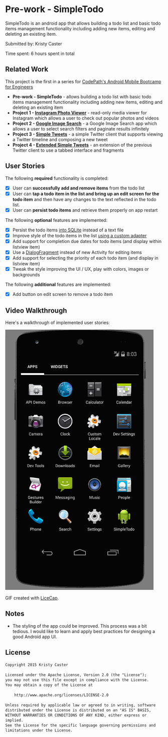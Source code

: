 # Pre-work - SimpleTodo

SimpleTodo is an android app that allows building a todo list and basic todo items management functionality including adding new items, editing and deleting an existing item.

Submitted by: Kristy Caster

Time spent: 6 hours spent in total

## Related Work
This project is the first in a series for [CodePath's Android Mobile Bootcamp for Engineers](http://codepath.com/androidbootcamp)

* **Pre-work - SimpleTodo** - allows building a todo list with basic todo items management functionality including adding new items, editing and deleting an existing item
* **Project 1 - [Instagram Photo Viewer](https://github.com/kristeaac/codepath-project-1-instagram-photo-viewer)** - read-only media viewer for Instagram which allows a user to check out popular photos and videos 
* **Project 2 - [Google Image Search](https://github.com/kristeaac/codepath-project-2-google-image-search)** - a Google Image Search app which allows a user to select search filters and paginate results infinitely
* **Project 3 - [Simple Tweets](https://github.com/kristeaac/codepath-project-3-twitter-client)** - a simple Twitter client that supports viewing a Twitter timeline and composing a new tweet
* **Project 4 - [Extended Simple Tweets](https://github.com/kristeaac/codepath-project-4-extended-twitter-client)** - an extension of the previous Twitter client to use a tabbed interface and fragments

## User Stories

The following **required** functionality is completed:

* [X] User can **successfully add and remove items** from the todo list
* [X] User can **tap a todo item in the list and bring up an edit screen for the todo item** and then have any changes to the text reflected in the todo list.
* [X] User can **persist todo items** and retrieve them properly on app restart

The following **optional** features are implemented:

* [X] Persist the todo items [into SQLite](http://guides.codepath.com/android/Persisting-Data-to-the-Device#sqlite) instead of a text file
* [X] Improve style of the todo items in the list [using a custom adapter](http://guides.codepath.com/android/Using-an-ArrayAdapter-with-ListView)
* [X] Add support for completion due dates for todo items (and display within listview item)
* [X] Use a [DialogFragment](http://guides.codepath.com/android/Using-DialogFragment) instead of new Activity for editing items
* [X] Add support for selecting the priority of each todo item (and display in listview item)
* [X] Tweak the style improving the UI / UX, play with colors, images or backgrounds

The following **additional** features are implemented:

* [X] Add button on edit screen to remove a todo item

## Video Walkthrough 

Here's a walkthrough of implemented user stories:

<img src='https://raw.githubusercontent.com/kristeaac/codepath-project-0-todo/master/walkthrough.gif' title='Video Walkthrough' width='' alt='Video Walkthrough' />

GIF created with [LiceCap](http://www.cockos.com/licecap/).

## Notes

* The styling of the app could be improved. This process was a bit tedious. I would like to learn and apply best practices for designing a good Android app UI. 

## License

    Copyright 2015 Kristy Caster

    Licensed under the Apache License, Version 2.0 (the "License");
    you may not use this file except in compliance with the License.
    You may obtain a copy of the License at

        http://www.apache.org/licenses/LICENSE-2.0

    Unless required by applicable law or agreed to in writing, software
    distributed under the License is distributed on an "AS IS" BASIS,
    WITHOUT WARRANTIES OR CONDITIONS OF ANY KIND, either express or implied.
    See the License for the specific language governing permissions and
    limitations under the License.
